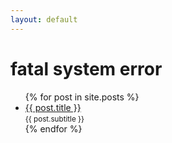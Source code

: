 ```yaml
---
layout: default
---
```


# fatal system error
<ul>
  {% for post in site.posts %}
    <li>
      <a href="{{ post.url }}">{{ post.title }}</a><br>
      <small>{{ post.subtitle }}</small>
    </li>
  {% endfor %}
</ul>


